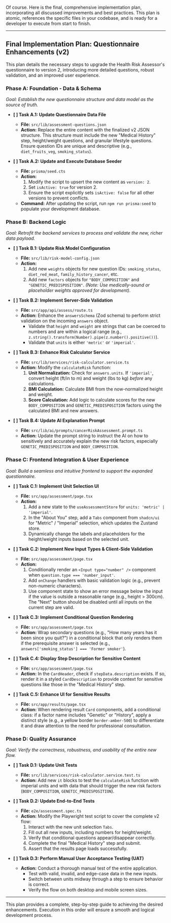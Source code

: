 Of course. Here is the final, comprehensive implementation plan, incorporating all discussed improvements and best practices. This plan is atomic, references the specific files in your codebase, and is ready for a developer to execute from start to finish.

---

## **Final Implementation Plan: Questionnaire Enhancements (v2)**

This plan details the necessary steps to upgrade the Health Risk Assessor's questionnaire to version 2, introducing more detailed questions, robust validation, and an improved user experience.

### **Phase A: Foundation - Data & Schema**
*Goal: Establish the new questionnaire structure and data model as the source of truth.*

- **[ ] Task A.1: Update Questionnaire Data File**
  - **File:** `src/lib/assessment-questions.json`
  - **Action:** Replace the entire content with the finalized v2 JSON structure. This structure must include the new "Medical History" step, height/weight questions, and granular lifestyle questions. Ensure question IDs are unique and descriptive (e.g., `diet_fruits_veg`, `smoking_status`).

- **[ ] Task A.2: Update and Execute Database Seeder**
  - **File:** `prisma/seed.cts`
  - **Action:**
    1.  Modify the script to upsert the new content as `version: 2`.
    2.  Set `isActive: true` for version 2.
    3.  Ensure the script explicitly sets `isActive: false` for all other versions to prevent conflicts.
  - **Command:** After updating the script, run `npm run prisma:seed` to populate your development database.

### **Phase B: Backend Logic**
*Goal: Retrofit the backend services to process and validate the new, richer data payload.*

- **[ ] Task B.1: Update Risk Model Configuration**
  - **File:** `src/lib/risk-model-config.json`
  - **Action:**
    1.  Add new `weights` objects for new question IDs: `smoking_status`, `diet_red_meat`, `family_history_cancer`, etc.
    2.  Add new `factors` objects for `"BODY_COMPOSITION"` and `"GENETIC_PREDISPOSITION"`.
    *(Note: Use medically-sound or placeholder weights approved for development).*

- **[ ] Task B.2: Implement Server-Side Validation**
  - **File:** `src/app/api/assess/route.ts`
  - **Action:** Enhance the `answersSchema` (Zod schema) to perform strict validation on the incoming `answers` object.
    - Validate that `height` and `weight` are strings that can be coerced to numbers and are within a logical range (e.g., `z.string().transform(Number).pipe(z.number().positive())`).
    - Validate that `units` is either `'metric'` or `'imperial'`.

- **[ ] Task B.3: Enhance Risk Calculator Service**
  - **File:** `src/lib/services/risk-calculator.service.ts`
  - **Action:** Modify the `calculateRisk` function:
    1.  **Unit Normalization:** Check for `answers.units`. If `'imperial'`, convert height (ft/in to m) and weight (lbs to kg) *before* any calculations.
    2.  **BMI Calculation:** Calculate BMI from the now-normalized height and weight.
    3.  **Score Calculation:** Add logic to calculate scores for the new `BODY_COMPOSITION` and `GENETIC_PREDISPOSITION` factors using the calculated BMI and new answers.

- **[ ] Task B.4: Update AI Explanation Prompt**
  - **File:** `src/lib/ai/prompts/cancerRiskAssessment.prompt.ts`
  - **Action:** Update the prompt string to instruct the AI on how to sensitively and accurately explain the new risk factors, especially `GENETIC_PREDISPOSITION` and `BODY_COMPOSITION`.

### **Phase C: Frontend Integration & User Experience**
*Goal: Build a seamless and intuitive frontend to support the expanded questionnaire.*

- **[ ] Task C.1: Implement Unit Selection UI**
  - **File:** `src/app/assessment/page.tsx`
  - **Action:**
    1.  Add a new state to the `useAssessmentStore` for `units: 'metric' | 'imperial'`.
    2.  In the "About You" step, add a `Tabs` component from `shadcn/ui` for "Metric" / "Imperial" selection, which updates the Zustand store.
    3.  Dynamically change the labels and placeholders for the height/weight inputs based on the selected unit.

- **[ ] Task C.2: Implement New Input Types & Client-Side Validation**
  - **File:** `src/app/assessment/page.tsx`
  - **Action:**
    1.  Conditionally render an `<Input type="number" />` component when `question.type === 'number_input'`.
    2.  Add `onChange` handlers with basic validation logic (e.g., prevent non-numeric characters).
    3.  Use component state to show an error message below the input if the value is outside a reasonable range (e.g., height > 300cm). The "Next" button should be disabled until all inputs on the current step are valid.

- **[ ] Task C.3: Implement Conditional Question Rendering**
  - **File:** `src/app/assessment/page.tsx`
  - **Action:** Wrap secondary questions (e.g., "How many years has it been since you quit?") in a conditional block that only renders them if the prerequisite answer is selected (e.g., `answers['smoking_status'] === 'Former smoker'`).

- **[ ] Task C.4: Display Step Description for Sensitive Content**
  - **File:** `src/app/assessment/page.tsx`
  - **Action:** In the `CardHeader`, check if `stepData.description` exists. If so, render it in a styled `CardDescription` to provide context for sensitive questions like those in the "Medical History" step.

- **[ ] Task C.5: Enhance UI for Sensitive Results**
  - **File:** `src/app/results/page.tsx`
  - **Action:** When rendering result `Card` components, add a conditional class: if a factor name includes "Genetic" or "History", apply a distinct style (e.g., a yellow border `border-amber-500`) to differentiate it and draw attention to the need for professional consultation.

### **Phase D: Quality Assurance**
*Goal: Verify the correctness, robustness, and usability of the entire new flow.*

- **[ ] Task D.1: Update Unit Tests**
  - **File:** `src/lib/services/risk-calculator.service.test.ts`
  - **Action:** Add new `it` blocks to test the `calculateRisk` function with imperial units and with data that should trigger the new risk factors (`BODY_COMPOSITION`, `GENETIC_PREDISPOSITION`).

- **[ ] Task D.2: Update End-to-End Tests**
  - **File:** `e2e/assessment.spec.ts`
  - **Action:** Modify the Playwright test script to cover the complete v2 flow:
    1.  Interact with the new unit selection `Tabs`.
    2.  Fill out all new inputs, including numbers for height/weight.
    3.  Verify that conditional questions appear/disappear correctly.
    4.  Complete the final "Medical History" step and submit.
    5.  Assert that the results page loads successfully.

- **[ ] Task D.3: Perform Manual User Acceptance Testing (UAT)**
  - **Action:** Conduct a thorough manual test of the entire application.
    -  Test with valid, invalid, and edge-case data in the new inputs.
    -  Switch between units midway through a step to ensure behavior is correct.
    -  Verify the flow on both desktop and mobile screen sizes.

---
This plan provides a complete, step-by-step guide to achieving the desired enhancements. Execution in this order will ensure a smooth and logical development process.